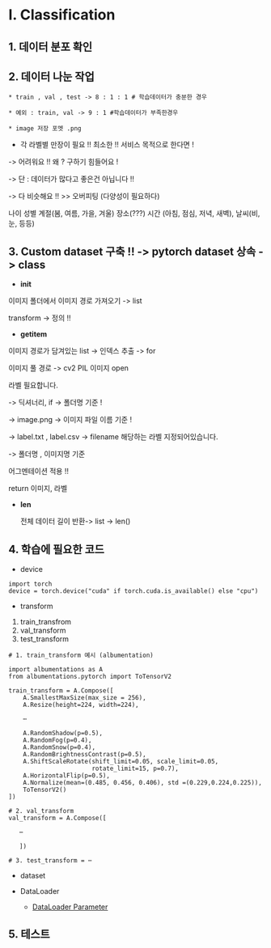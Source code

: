 # I. Classification 


## 1. 데이터 분포 확인 



## 2. 데이터 나눈 작업 

    * train , val , test -> 8 : 1 : 1 # 학습데이터가 충분한 경우

    * 예외 : train, val -> 9 : 1 #학습데이터가 부족한경우 

    * image 저장 포멧 .png 

* 각 라벨별 만장이 필요 !! 최소한 !! 서비스 목적으로 한다면 ! 

-> 어려워요 !! 왜 ? 구하기 힘들어요 ! 

-> 단 : 데이터가 많다고 좋은건 아닙니다 !! 

-> 다 비슷해요 !! >> 오버피팅 (다양성이 필요하다)

나이 성별 계절(봄, 여름, 가을, 겨울) 장소(???) 시간 (아침, 점심, 저녁, 새벽), 날씨(비, 눈, 등등)



## 3. Custom dataset 구축 !! -> pytorch dataset 상속 -> class 

* __init__

이미지 폴더에서 이미지 경로 가져오기 -> list 

transform -> 정의 !! 

* __getitem__

이미지 경로가 담겨있는 list -> 인덱스 추출 -> for

이미지 풀 경로 -> cv2 PIL 이미지 open 

라벨 필요합니다. 

   -> 딕셔너리, if -> 폴더명 기준 ! 

   -> image.png  -> 이미지 파일 이름 기준 ! 

   -> label.txt , label.csv -> filename 해당하는 라벨 지정되어있습니다. 

   -> 폴더명 , 이미지명 기준 

어그멘테이션 적용 !! 

  return 이미지, 라벨 

* __len__

   전체 데이터 길이 반환-> list -> len()


 

## 4. 학습에 필요한 코드 

* device
```
import torch
device = torch.device("cuda" if torch.cuda.is_available() else "cpu")
```

* transform
1. train_transfrom
2. val_transform
3. test_transform

```
# 1. train_transform 예시 (albumentation)

import albumentations as A
from albumentations.pytorch import ToTensorV2

train_transform = A.Compose([
    A.SmallestMaxSize(max_size = 256),
    A.Resize(height=224, width=224),
    
    ⋯

    A.RandomShadow(p=0.5),
    A.RandomFog(p=0.4),
    A.RandomSnow(p=0.4),
    A.RandomBrightnessContrast(p=0.5),
    A.ShiftScaleRotate(shift_limit=0.05, scale_limit=0.05,
                       rotate_limit=15, p=0.7),
    A.HorizontalFlip(p=0.5),
    A.Normalize(mean=(0.485, 0.456, 0.406), std =(0.229,0.224,0.225)),
    ToTensorV2()
])

# 2. val_transform
val_transform = A.Compose([

   ⋯
   
   ])
   
# 3. test_transform = ⋯

```

* dataset

* DataLoader

   * [DataLoader Parameter](https://subinium.github.io/pytorch-dataloader/)
 

## 5. 테스트
